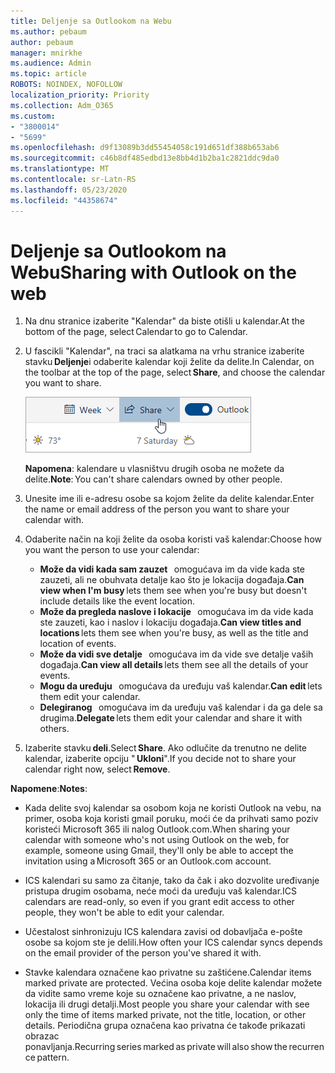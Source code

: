 ```yaml
---
title: Deljenje sa Outlookom na Webu
ms.author: pebaum
author: pebaum
manager: mnirkhe
ms.audience: Admin
ms.topic: article
ROBOTS: NOINDEX, NOFOLLOW
localization_priority: Priority
ms.collection: Adm_O365
ms.custom:
- "3800014"
- "5699"
ms.openlocfilehash: d9f13089b3dd55454058c191d651df388b653ab6
ms.sourcegitcommit: c46b8df485edbd13e8bb4d1b2ba1c2821ddc9da0
ms.translationtype: MT
ms.contentlocale: sr-Latn-RS
ms.lasthandoff: 05/23/2020
ms.locfileid: "44358674"
---
```

# <a name="sharing-with-outlook-on-the-web"></a><span data-ttu-id="211e5-102">Deljenje sa Outlookom na Webu</span><span class="sxs-lookup"><span data-stu-id="211e5-102">Sharing with Outlook on the web</span></span>

1. <span data-ttu-id="211e5-103">Na dnu stranice izaberite "Kalendar" da biste otišli u kalendar.</span><span class="sxs-lookup"><span data-stu-id="211e5-103">At the bottom of the page, select Calendar to go to Calendar.</span></span>

2. <span data-ttu-id="211e5-104">U fascikli "Kalendar", na traci sa alatkama na vrhu stranice izaberite stavku **Deljenje**i odaberite kalendar koji želite da delite.</span><span class="sxs-lookup"><span data-stu-id="211e5-104">In Calendar, on the toolbar at the top of the page, select **Share**, and choose the calendar you want to share.</span></span> 

    ![Deljenje kalendara](media/share-calendar.png)

    <span data-ttu-id="211e5-106">**Napomena**: kalendare u vlasništvu drugih osoba ne možete da delite.</span><span class="sxs-lookup"><span data-stu-id="211e5-106">**Note**: You can't share calendars owned by other people.</span></span>

3. <span data-ttu-id="211e5-107">Unesite ime ili e-adresu osobe sa kojom želite da delite kalendar.</span><span class="sxs-lookup"><span data-stu-id="211e5-107">Enter the name or email address of the person you want to share your calendar with.</span></span>

4. <span data-ttu-id="211e5-108">Odaberite način na koji želite da osoba koristi vaš kalendar:</span><span class="sxs-lookup"><span data-stu-id="211e5-108">Choose how you want the person to use your calendar:</span></span> 
    - <span data-ttu-id="211e5-109">**Može da vidi kada sam zauzet**   omogućava im da vide kada ste zauzeti, ali ne obuhvata detalje kao što je lokacija događaja.</span><span class="sxs-lookup"><span data-stu-id="211e5-109">**Can view when I'm busy** lets them see when you're busy but doesn't include details like the event location.</span></span> 
    - <span data-ttu-id="211e5-110">**Može da pregleda naslove i lokacije**   omogućava im da vide kada ste zauzeti, kao i naslov i lokaciju događaja.</span><span class="sxs-lookup"><span data-stu-id="211e5-110">**Can view titles and locations** lets them see when you're busy, as well as the title and location of events.</span></span> 
    - <span data-ttu-id="211e5-111">**Može da vidi sve detalje**   omogućava im da vide sve detalje vaših događaja.</span><span class="sxs-lookup"><span data-stu-id="211e5-111">**Can view all details** lets them see all the details of your events.</span></span> 
    - <span data-ttu-id="211e5-112">**Mogu da uređuju**   omogućava da uređuju vaš kalendar.</span><span class="sxs-lookup"><span data-stu-id="211e5-112">**Can edit** lets them edit your calendar.</span></span> 
    - <span data-ttu-id="211e5-113">**Delegiranog**   omogućava im da uređuju vaš kalendar i da ga dele sa drugima.</span><span class="sxs-lookup"><span data-stu-id="211e5-113">**Delegate** lets them edit your calendar and share it with others.</span></span>

5. <span data-ttu-id="211e5-114">Izaberite stavku **deli**.</span><span class="sxs-lookup"><span data-stu-id="211e5-114">Select **Share**.</span></span> <span data-ttu-id="211e5-115">Ako odlučite da trenutno ne delite kalendar, izaberite opciju " **Ukloni**".</span><span class="sxs-lookup"><span data-stu-id="211e5-115">If you decide not to share your calendar right now, select **Remove**.</span></span> 

<span data-ttu-id="211e5-116">**Napomene**:</span><span class="sxs-lookup"><span data-stu-id="211e5-116">**Notes**:</span></span>  

- <span data-ttu-id="211e5-117">Kada delite svoj kalendar sa osobom koja ne koristi Outlook na vebu, na primer, osoba koja koristi gmail poruku, moći će da prihvati samo poziv koristeći Microsoft 365 ili nalog Outlook.com.</span><span class="sxs-lookup"><span data-stu-id="211e5-117">When sharing your calendar with someone who's not using Outlook on the web, for example, someone using Gmail, they'll only be able to accept the invitation using a Microsoft 365 or an Outlook.com account.</span></span> 

- <span data-ttu-id="211e5-118">ICS kalendari su samo za čitanje, tako da čak i ako dozvolite uređivanje pristupa drugim osobama, neće moći da uređuju vaš kalendar.</span><span class="sxs-lookup"><span data-stu-id="211e5-118">ICS calendars are read-only, so even if you grant edit access to other people, they won't be able to edit your calendar.</span></span> 

- <span data-ttu-id="211e5-119">Učestalost sinhronizuju ICS kalendara zavisi od dobavljača e-pošte osobe sa kojom ste je delili.</span><span class="sxs-lookup"><span data-stu-id="211e5-119">How often your ICS calendar syncs depends on the email provider of the person you've shared it with.</span></span> 

- <span data-ttu-id="211e5-120">Stavke kalendara označene kao privatne su zaštićene.</span><span class="sxs-lookup"><span data-stu-id="211e5-120">Calendar items marked private are protected.</span></span> <span data-ttu-id="211e5-121">Većina osoba koje delite kalendar možete da vidite samo vreme koje su označene kao privatne, a ne naslov, lokacija ili drugi detalji.</span><span class="sxs-lookup"><span data-stu-id="211e5-121">Most people you share your calendar with see only the time of items marked private, not the title, location, or other details.</span></span> <span data-ttu-id="211e5-122">Periodična grupa označena kao privatna će takođe prikazati obrazac ponavljanja.</span><span class="sxs-lookup"><span data-stu-id="211e5-122">Recurring series marked as private will also show the recurrence pattern.</span></span>
